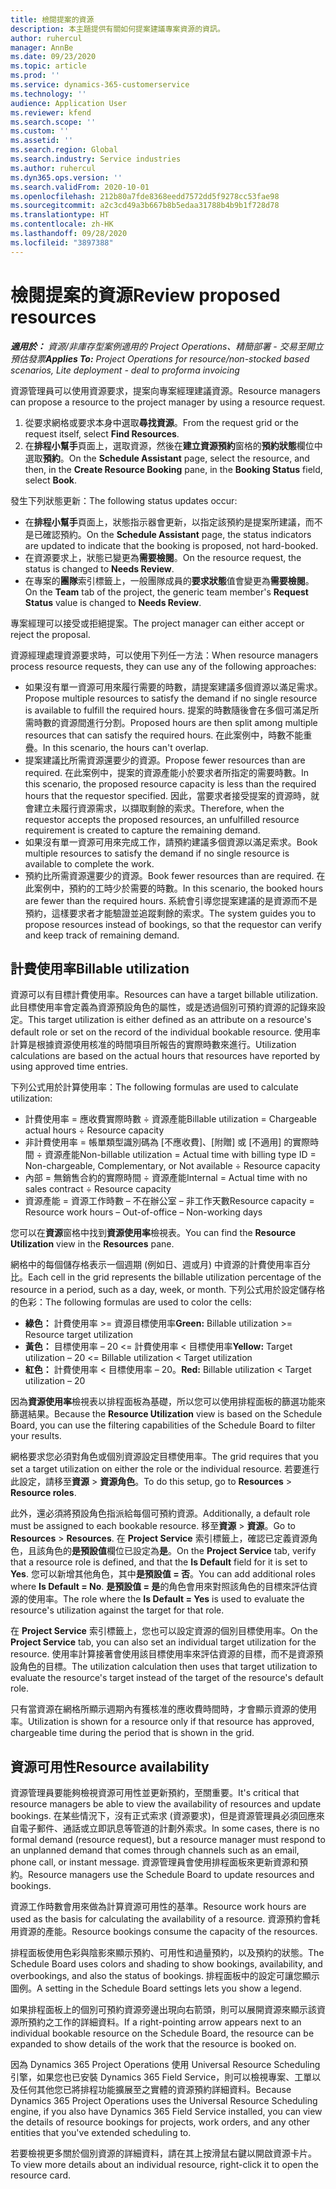 ```yaml
---
title: 檢閱提案的資源
description: 本主題提供有關如何提案建議專案資源的資訊。
author: ruhercul
manager: AnnBe
ms.date: 09/23/2020
ms.topic: article
ms.prod: ''
ms.service: dynamics-365-customerservice
ms.technology: ''
audience: Application User
ms.reviewer: kfend
ms.search.scope: ''
ms.custom: ''
ms.assetid: ''
ms.search.region: Global
ms.search.industry: Service industries
ms.author: ruhercul
ms.dyn365.ops.version: ''
ms.search.validFrom: 2020-10-01
ms.openlocfilehash: 212b80a7fde8368eedd7572dd5f9278cc53fae98
ms.sourcegitcommit: a2c3cd49a3b667b8b5edaa31788b4b9b1f728d78
ms.translationtype: HT
ms.contentlocale: zh-HK
ms.lasthandoff: 09/28/2020
ms.locfileid: "3897388"
---
```

# <a name="review-proposed-resources"></a><span data-ttu-id="34902-103">檢閱提案的資源</span><span class="sxs-lookup"><span data-stu-id="34902-103">Review proposed resources</span></span>

<span data-ttu-id="34902-104">_**適用於：** 資源/非庫存型案例適用的 Project Operations、精簡部署 - 交易至開立預估發票_</span><span class="sxs-lookup"><span data-stu-id="34902-104">_**Applies To:** Project Operations for resource/non-stocked based scenarios, Lite deployment - deal to proforma invoicing_</span></span>

<span data-ttu-id="34902-105">資源管理員可以使用資源要求，提案向專案經理建議資源。</span><span class="sxs-lookup"><span data-stu-id="34902-105">Resource managers can propose a resource to the project manager by using a resource request.</span></span>

1. <span data-ttu-id="34902-106">從要求網格或要求本身中選取**尋找資源**。</span><span class="sxs-lookup"><span data-stu-id="34902-106">From the request grid or the request itself, select **Find Resources**.</span></span>
2. <span data-ttu-id="34902-107">在**排程小幫手**頁面上，選取資源，然後在**建立資源預約**窗格的**預約狀態**欄位中選取**預約**。</span><span class="sxs-lookup"><span data-stu-id="34902-107">On the **Schedule Assistant** page, select the resource, and then, in the **Create Resource Booking** pane, in the **Booking Status** field, select **Book**.</span></span>

<span data-ttu-id="34902-108">發生下列狀態更新：</span><span class="sxs-lookup"><span data-stu-id="34902-108">The following status updates occur:</span></span>

- <span data-ttu-id="34902-109">在**排程小幫手**頁面上，狀態指示器會更新，以指定該預約是提案所建議，而不是已確認預約。</span><span class="sxs-lookup"><span data-stu-id="34902-109">On the **Schedule Assistant** page, the status indicators are updated to indicate that the booking is proposed, not hard-booked.</span></span>
- <span data-ttu-id="34902-110">在資源要求上，狀態已變更為**需要檢閱**。</span><span class="sxs-lookup"><span data-stu-id="34902-110">On the resource request, the status is changed to **Needs Review**.</span></span>
- <span data-ttu-id="34902-111">在專案的**團隊**索引標籤上，一般團隊成員的**要求狀態**值會變更為**需要檢閱**。</span><span class="sxs-lookup"><span data-stu-id="34902-111">On the **Team** tab of the project, the generic team member's **Request Status** value is changed to **Needs Review**.</span></span>

<span data-ttu-id="34902-112">專案經理可以接受或拒絕提案。</span><span class="sxs-lookup"><span data-stu-id="34902-112">The project manager can either accept or reject the proposal.</span></span>

<span data-ttu-id="34902-113">資源經理處理資源要求時，可以使用下列任一方法：</span><span class="sxs-lookup"><span data-stu-id="34902-113">When resource managers process resource requests, they can use any of the following approaches:</span></span>

- <span data-ttu-id="34902-114">如果沒有單一資源可用來履行需要的時數，請提案建議多個資源以滿足需求。</span><span class="sxs-lookup"><span data-stu-id="34902-114">Propose multiple resources to satisfy the demand if no single resource is available to fulfill the required hours.</span></span> <span data-ttu-id="34902-115">提案的時數隨後會在多個可滿足所需時數的資源間進行分割。</span><span class="sxs-lookup"><span data-stu-id="34902-115">Proposed hours are then split among multiple resources that can satisfy the required hours.</span></span> <span data-ttu-id="34902-116">在此案例中，時數不能重疊。</span><span class="sxs-lookup"><span data-stu-id="34902-116">In this scenario, the hours can't overlap.</span></span>
- <span data-ttu-id="34902-117">提案建議比所需資源還要少的資源。</span><span class="sxs-lookup"><span data-stu-id="34902-117">Propose fewer resources than are required.</span></span> <span data-ttu-id="34902-118">在此案例中，提案的資源產能小於要求者所指定的需要時數。</span><span class="sxs-lookup"><span data-stu-id="34902-118">In this scenario, the proposed resource capacity is less than the required hours that the requestor specified.</span></span> <span data-ttu-id="34902-119">因此，當要求者接受提案的資源時，就會建立未履行資源需求，以擷取剩餘的索求。</span><span class="sxs-lookup"><span data-stu-id="34902-119">Therefore, when the requestor accepts the proposed resources, an unfulfilled resource requirement is created to capture the remaining demand.</span></span>
- <span data-ttu-id="34902-120">如果沒有單一資源可用來完成工作，請預約建議多個資源以滿足索求。</span><span class="sxs-lookup"><span data-stu-id="34902-120">Book multiple resources to satisfy the demand if no single resource is available to complete the work.</span></span>
- <span data-ttu-id="34902-121">預約比所需資源還要少的資源。</span><span class="sxs-lookup"><span data-stu-id="34902-121">Book fewer resources than are required.</span></span> <span data-ttu-id="34902-122">在此案例中，預約的工時少於需要的時數。</span><span class="sxs-lookup"><span data-stu-id="34902-122">In this scenario, the booked hours are fewer than the required hours.</span></span> <span data-ttu-id="34902-123">系統會引導您提案建議的是資源而不是預約，這樣要求者才能驗證並追蹤剩餘的索求。</span><span class="sxs-lookup"><span data-stu-id="34902-123">The system guides you to propose resources instead of bookings, so that the requestor can verify and keep track of remaining demand.</span></span>

## <a name="billable-utilization"></a><span data-ttu-id="34902-124">計費使用率</span><span class="sxs-lookup"><span data-stu-id="34902-124">Billable utilization</span></span>

<span data-ttu-id="34902-125">資源可以有目標計費使用率。</span><span class="sxs-lookup"><span data-stu-id="34902-125">Resources can have a target billable utilization.</span></span> <span data-ttu-id="34902-126">此目標使用率會定義為資源預設角色的屬性，或是透過個別可預約資源的記錄來設定。</span><span class="sxs-lookup"><span data-stu-id="34902-126">This target utilization is either defined as an attribute on a resource's default role or set on the record of the individual bookable resource.</span></span> <span data-ttu-id="34902-127">使用率計算是根據資源使用核准的時間項目所報告的實際時數來進行。</span><span class="sxs-lookup"><span data-stu-id="34902-127">Utilization calculations are based on the actual hours that resources have reported by using approved time entries.</span></span>

<span data-ttu-id="34902-128">下列公式用於計算使用率：</span><span class="sxs-lookup"><span data-stu-id="34902-128">The following formulas are used to calculate utilization:</span></span>

- <span data-ttu-id="34902-129">計費使用率 = 應收費實際時數 ÷ 資源產能</span><span class="sxs-lookup"><span data-stu-id="34902-129">Billable utilization = Chargeable actual hours ÷ Resource capacity</span></span>
- <span data-ttu-id="34902-130">非計費使用率 = 帳單類型識別碼為 [不應收費]、[附贈] 或 [不適用] 的實際時間 ÷ 資源產能</span><span class="sxs-lookup"><span data-stu-id="34902-130">Non-billable utilization = Actual time with billing type ID = Non-chargeable, Complementary, or Not available ÷ Resource capacity</span></span>
- <span data-ttu-id="34902-131">內部 = 無銷售合約的實際時間 ÷ 資源產能</span><span class="sxs-lookup"><span data-stu-id="34902-131">Internal = Actual time with no sales contract ÷ Resource capacity</span></span>
- <span data-ttu-id="34902-132">資源產能 = 資源工作時數 – 不在辦公室 – 非工作天數</span><span class="sxs-lookup"><span data-stu-id="34902-132">Resource capacity = Resource work hours – Out-of-office – Non-working days</span></span>

<span data-ttu-id="34902-133">您可以在**資源**窗格中找到**資源使用率**檢視表。</span><span class="sxs-lookup"><span data-stu-id="34902-133">You can find the **Resource Utilization** view in the **Resources** pane.</span></span>

<span data-ttu-id="34902-134">網格中的每個儲存格表示一個週期 (例如日、週或月) 中資源的計費使用率百分比。</span><span class="sxs-lookup"><span data-stu-id="34902-134">Each cell in the grid represents the billable utilization percentage of the resource in a period, such as a day, week, or month.</span></span> <span data-ttu-id="34902-135">下列公式用於設定儲存格的色彩：</span><span class="sxs-lookup"><span data-stu-id="34902-135">The following formulas are used to color the cells:</span></span>

- <span data-ttu-id="34902-136">**綠色：** 計費使用率 \>= 資源目標使用率</span><span class="sxs-lookup"><span data-stu-id="34902-136">**Green:** Billable utilization \>= Resource target utilization</span></span>
- <span data-ttu-id="34902-137">**黃色：** 目標使用率 – 20 \<= 計費使用率 \< 目標使用率</span><span class="sxs-lookup"><span data-stu-id="34902-137">**Yellow:** Target utilization – 20 \<= Billable utilization \< Target utilization</span></span>
- <span data-ttu-id="34902-138">**紅色：** 計費使用率 \< 目標使用率 – 20。</span><span class="sxs-lookup"><span data-stu-id="34902-138">**Red:** Billable utilization \< Target utilization – 20</span></span>

<span data-ttu-id="34902-139">因為**資源使用率**檢視表以排程面板為基礎，所以您可以使用排程面板的篩選功能來篩選結果。</span><span class="sxs-lookup"><span data-stu-id="34902-139">Because the **Resource Utilization** view is based on the Schedule Board, you can use the filtering capabilities of the Schedule Board to filter your results.</span></span>

<span data-ttu-id="34902-140">網格要求您必須對角色或個別資源設定目標使用率。</span><span class="sxs-lookup"><span data-stu-id="34902-140">The grid requires that you set a target utilization on either the role or the individual resource.</span></span> <span data-ttu-id="34902-141">若要進行此設定，請移至**資源** \> **資源角色**。</span><span class="sxs-lookup"><span data-stu-id="34902-141">To do this setup, go to **Resources** \> **Resource roles**.</span></span>

<span data-ttu-id="34902-142">此外，還必須將預設角色指派給每個可預約資源。</span><span class="sxs-lookup"><span data-stu-id="34902-142">Additionally, a default role must be assigned to each bookable resource.</span></span> <span data-ttu-id="34902-143">移至**資源** \> **資源**。</span><span class="sxs-lookup"><span data-stu-id="34902-143">Go to **Resources** \> **Resources**.</span></span> <span data-ttu-id="34902-144">在 **Project Service** 索引標籤上，確認已定義資源角色，且該角色的**是預設值**欄位已設定為**是**。</span><span class="sxs-lookup"><span data-stu-id="34902-144">On the **Project Service** tab, verify that a resource role is defined, and that the **Is Default** field for it is set to **Yes**.</span></span> <span data-ttu-id="34902-145">您可以新增其他角色，其中**是預設值 = 否**。</span><span class="sxs-lookup"><span data-stu-id="34902-145">You can add additional roles where **Is Default = No**.</span></span> <span data-ttu-id="34902-146">**是預設值 = 是**的角色會用來對照該角色的目標來評估資源的使用率。</span><span class="sxs-lookup"><span data-stu-id="34902-146">The role where the **Is Default = Yes** is used to evaluate the resource's utilization against the target for that role.</span></span>

<span data-ttu-id="34902-147">在 **Project Service** 索引標籤上，您也可以設定資源的個別目標使用率。</span><span class="sxs-lookup"><span data-stu-id="34902-147">On the **Project Service** tab, you can also set an individual target utilization for the resource.</span></span> <span data-ttu-id="34902-148">使用率計算接著會使用該目標使用率來評估資源的目標，而不是資源預設角色的目標。</span><span class="sxs-lookup"><span data-stu-id="34902-148">The utilization calculation then uses that target utilization to evaluate the resource's target instead of the target of the resource's default role.</span></span>

<span data-ttu-id="34902-149">只有當資源在網格所顯示週期內有獲核准的應收費時間時，才會顯示資源的使用率。</span><span class="sxs-lookup"><span data-stu-id="34902-149">Utilization is shown for a resource only if that resource has approved, chargeable time during the period that is shown in the grid.</span></span>

## <a name="resource-availability"></a><span data-ttu-id="34902-150">資源可用性</span><span class="sxs-lookup"><span data-stu-id="34902-150">Resource availability</span></span>

<span data-ttu-id="34902-151">資源管理員要能夠檢視資源可用性並更新預約，至關重要。</span><span class="sxs-lookup"><span data-stu-id="34902-151">It's critical that resource managers be able to view the availability of resources and update bookings.</span></span> <span data-ttu-id="34902-152">在某些情況下，沒有正式索求 (資源要求)，但是資源管理員必須回應來自電子郵件、通話或立即訊息等管道的計劃外索求。</span><span class="sxs-lookup"><span data-stu-id="34902-152">In some cases, there is no formal demand (resource request), but a resource manager must respond to an unplanned demand that comes through channels such as an email, phone call, or instant message.</span></span> <span data-ttu-id="34902-153">資源管理員會使用排程面板來更新資源和預約。</span><span class="sxs-lookup"><span data-stu-id="34902-153">Resource managers use the Schedule Board to update resources and bookings.</span></span>

<span data-ttu-id="34902-154">資源工作時數會用來做為計算資源可用性的基準。</span><span class="sxs-lookup"><span data-stu-id="34902-154">Resource work hours are used as the basis for calculating the availability of a resource.</span></span> <span data-ttu-id="34902-155">資源預約會耗用資源的產能。</span><span class="sxs-lookup"><span data-stu-id="34902-155">Resource bookings consume the capacity of the resources.</span></span>

<span data-ttu-id="34902-156">排程面板使用色彩與陰影來顯示預約、可用性和過量預約，以及預約的狀態。</span><span class="sxs-lookup"><span data-stu-id="34902-156">The Schedule Board uses colors and shading to show bookings, availability, and overbookings, and also the status of bookings.</span></span> <span data-ttu-id="34902-157">排程面板中的設定可讓您顯示圖例。</span><span class="sxs-lookup"><span data-stu-id="34902-157">A setting in the Schedule Board settings lets you show a legend.</span></span>

<span data-ttu-id="34902-158">如果排程面板上的個別可預約資源旁邊出現向右箭頭，則可以展開資源來顯示該資源所預約之工作的詳細資料。</span><span class="sxs-lookup"><span data-stu-id="34902-158">If a right-pointing arrow appears next to an individual bookable resource on the Schedule Board, the resource can be expanded to show details of the work that the resource is booked on.</span></span>

<span data-ttu-id="34902-159">因為 Dynamics 365 Project Operations 使用 Universal Resource Scheduling 引擎，如果您也已安裝 Dynamics 365 Field Service，則可以檢視專案、工單以及任何其他您已將排程功能擴展至之實體的資源預約詳細資料。</span><span class="sxs-lookup"><span data-stu-id="34902-159">Because Dynamics 365 Project Operations uses the Universal Resource Scheduling engine, if you also have Dynamics 365 Field Service installed, you can view the details of resource bookings for projects, work orders, and any other entities that you've extended scheduling to.</span></span>

<span data-ttu-id="34902-160">若要檢視更多關於個別資源的詳細資料，請在其上按滑鼠右鍵以開啟資源卡片。</span><span class="sxs-lookup"><span data-stu-id="34902-160">To view more details about an individual resource, right-click it to open the resource card.</span></span>


